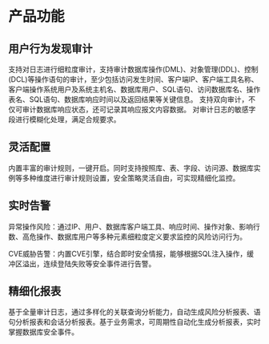 # 产品功能

## 用户行为发现审计

支持对日志进行细粒度审计，支持审计数据库操作(DML)、对象管理(DDL)、控制(DCL)等操作语句的审计，至少包括访问发生时间、客户端IP、客户端工具名称、客户端操作系统用户及系统主机名、数据库用户、SQL语句、访问数据库名、操作表名、SQL语句、数据库响应时间以及返回结果等关键信息。
支持双向审计，不仅可审计数据库响应状态，还可记录其响应报文内容数据。
对审计日志的敏感字段进行模糊化处理，满足合规要求。

## 灵活配置

内置丰富的审计规则，一键开启。同时支持按照库、表、字段、访问源、数据库实例等多种维度进行审计规则设置，安全策略灵活自由，可实现精细化监控。

## 实时告警

异常操作风险：通过IP、用户、数据库客户端工具、响应时间、操作对象、影响行数、高危操作、数据库用户等多种元素细粒度定义要求监控的风险访问行为。

CVE威胁告警：内置CVE引擎，结合即时安全情报，能够根据SQL注入操作，缓冲区溢出，连续登陆失败等安全事件进行告警。

## 精细化报表

基于全量审计日志，通过多样化的关联查询分析能力，自动生成风险分析报表、语句分析报表和会话分析报表。基于业务需求，可周期性自动化生成分析报表，实时掌握数据库安全事件。

